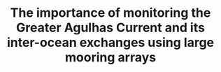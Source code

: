 ---
title: "The importance of monitoring the Greater Agulhas Current and its inter-ocean exchanges using large mooring arrays"
citation: "Morris, T., Hermes, J., Beal, L., Du Plessis, M., Rae, C.D., Gulekana, M., Lamont, T., Speich, S., Roberts, M. and Ansorge, I.J., 2017. The importance of monitoring the Greater Agulhas Current and its inter-ocean exchanges using large mooring arrays. South African Journal of Science, 113(7-8), pp.1-7."
doi: "https://doi.org/10.17159/sajs.2017/20160330" 
category: manuscripts
---